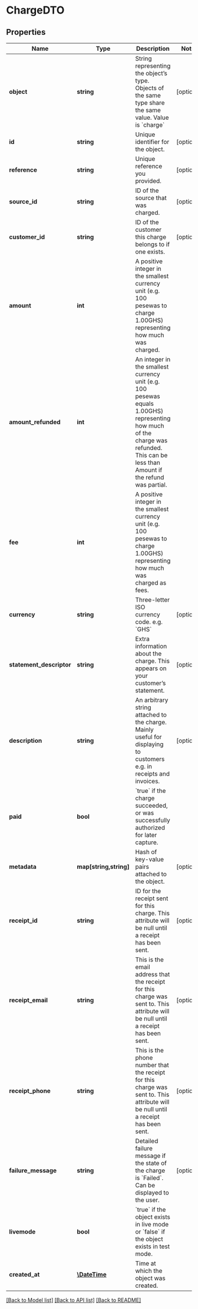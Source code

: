 # ChargeDTO

## Properties
Name | Type | Description | Notes
------------ | ------------- | ------------- | -------------
**object** | **string** | String representing the object’s type. Objects of the same type share the same value. Value is &#x60;charge&#x60; | [optional] 
**id** | **string** | Unique identifier for the object. | [optional] 
**reference** | **string** | Unique reference you provided. | [optional] 
**source_id** | **string** | ID of the source that was charged. | [optional] 
**customer_id** | **string** | ID of the customer this charge belongs to if one exists. | [optional] 
**amount** | **int** | A positive integer in the smallest currency unit (e.g. 100 pesewas to charge 1.00GHS) representing how much was charged. | 
**amount_refunded** | **int** | An integer in the smallest currency unit (e.g. 100 pesewas equals 1.00GHS) representing how much of the charge was refunded. This can be less than Amount if the refund was partial. | 
**fee** | **int** | A positive integer in the smallest currency unit (e.g. 100 pesewas to charge 1.00GHS) representing how much was charged as fees. | 
**currency** | **string** | Three-letter ISO currency code. e.g. &#x60;GHS&#x60; | [optional] 
**statement_descriptor** | **string** | Extra information about the charge. This appears on your customer’s statement. | [optional] 
**description** | **string** | An arbitrary string attached to the charge. Mainly useful for displaying to customers e.g. in receipts and invoices. | [optional] 
**paid** | **bool** | &#x60;true&#x60; if the charge succeeded, or was successfully authorized for later capture. | 
**metadata** | **map[string,string]** | Hash of key-value pairs attached to the object. | [optional] 
**receipt_id** | **string** | ID for the receipt sent for this charge. This attribute will be null until a receipt has been sent. | [optional] 
**receipt_email** | **string** | This is the email address that the receipt for this charge was sent to. This attribute will be null until a receipt has been sent. | [optional] 
**receipt_phone** | **string** | This is the phone number that the receipt for this charge was sent to. This attribute will be null until a receipt has been sent. | [optional] 
**failure_message** | **string** | Detailed failure message if the state of the charge is &#x60;Failed&#x60;. Can be displayed to the user. | [optional] 
**livemode** | **bool** | &#x60;true&#x60; if the object exists in live mode or &#x60;false&#x60; if the object exists in test mode. | 
**created_at** | [**\DateTime**](\DateTime.md) | Time at which the object was created. | 

[[Back to Model list]](../README.md#documentation-for-models) [[Back to API list]](../README.md#documentation-for-api-endpoints) [[Back to README]](../README.md)


